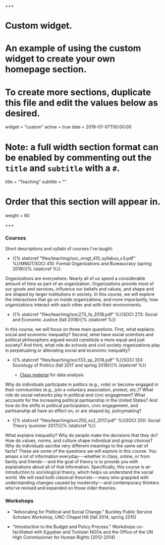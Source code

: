 +++
# Custom widget.
# An example of using the custom widget to create your own homepage section.
# To create more sections, duplicate this file and edit the values below as desired.
widget = "custom"
active = true
date = 2019-07-07T00:00:00

# Note: a full width section format can be enabled by commenting out the `title` and `subtitle` with a `#`.
title = "Teaching"
subtitle = ""

# Order that this section will appear in.
weight = 60

+++

### Courses

Short descriptions and syllabi of courses I've taught:

- {{% staticref "files/teaching/soc_mngt_410_syllabus_v3.pdf" %}}MNGT/SOCI 410: Formal Organizations and Bureaucracy (spring 2019){{% /staticref %}}

Organizations are everywhere. Nearly all of us spend a considerable amount of time as part of an organization. Organizations provide most of our goods and services, influence our beliefs and values, and shape and are shaped by larger institutions in society. In this course, we will explore the interactions that go on inside organizations, and more importantly, how organizations interact with each other and with their environments.

- {{% staticref "files/teaching/soc273_fa_2018.pdf" %}}SOCI 273: Social and Economic Justice (fall 2018){{% /staticref %}}

In this course, we will focus on three main questions. First, what explains social and economic inequality? Second, what have social scientists and political philosophers argued would constitute a more equal and just society? And third, what role do schools and civil society organizations play in perpetuating or alleviating social and economic inequality?

- {{% staticref "files/teaching/soc133_sp_2018.pdf" %}}SOCI 133: Sociology of Politics (fall 2017 and spring 2018){{% /staticref %}}

	- [Class material](https://github.com/alturkaa/soc133) for data analysis

Why do individuals participate in politics (e.g., vote) or become engaged in their communities (e.g., join a voluntary association, protest, etc.)? What role do social networks play in political and civic engagement? What accounts for the increasing political partisanship in the United States? And how do the shifts in political participation, civic engagement, and partisanship all have an effect on, or are shaped by, policymaking?

- {{% staticref "files/teaching/soc250_ss2_2017.pdf" %}}SOCI 250: Social Theory (summer 2017){{% /staticref %}}

What explains inequality? Why do people make the decisions that they do? How do values, norms, and culture shape individual and group choices? Why do individuals ascribe very different meanings to the same set of facts? These are some of the questions we will explore in this course. You amass a lot of information everyday---whether in class, online, or from family and friends---and the goal of theory is to provide you with explanations about all of that information. Specifically, this course is an introduction to sociological theory, which helps us understand the social world. We will read both classical theorists---many who grappled with understanding changes caused by modernity---and contemporary thinkers who've revised and expanded on those older theories.

### Workshops

- "Advocating for Political and Social Change." Buckley Public Service Scholars Workshop, UNC-Chapel Hill (fall 2014, spring 2015)

- "Introduction to the Budget and Policy Process." Workshops co-facilitated with Egyptian and Tunisian NGOs and the Office of the UN High Commissioner for Human Rights (2012-2014) 
